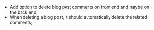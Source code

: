 - Add option to delete blog post comments on front end and maybe on the back end;
- When deleting a blog post, it should automatically delete the related comments;
